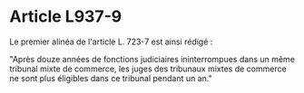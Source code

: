 # Article L937-9

Le premier alinéa de l'article L. 723-7 est ainsi rédigé :

"Après douze années de fonctions judiciaires ininterrompues dans un même tribunal mixte de commerce, les juges des tribunaux mixtes de commerce ne sont plus éligibles dans ce tribunal pendant un an."

